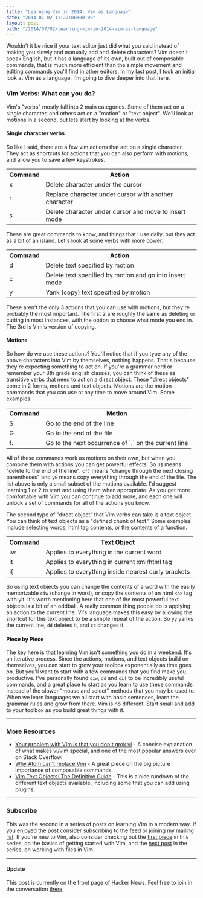 ```yaml
---
title: "Learning Vim in 2014: Vim as Language"
date: "2014-07-02 11:27:00+00:00"
layout: post
path: "/2014/07/02/learning-vim-in-2014-vim-as-language"
---
```


Wouldn't it be nice if your text editor just did what you said instead of making you slowly and manually add and delete characters?  Vim doesn't speak English, but it has a language of its own, built out of composable commands, that is much more efficient than the simple movement and editing commands you'll find in other editors.  In my [last post][vimbasics], I took an initial look at Vim as a language.  I'm going to dive deeper into that here.

### Vim Verbs: What can you do?

Vim's "verbs" mostly fall into 2 main categories.  Some of them act on a single character, and others act on a "motion" or "text object".  We'll look at motions in a second, but lets start by looking at the verbs.

#### Single character verbs

So like I said, there are a few vim actions that act on a single character.  They act as shortcuts for actions that you can also perform with motions, and allow you to save a few keystrokes.

<table>
<tr>
<th>Command</th>
<th>Action</th>
</tr>
<tr>
<td>x</td>
<td>Delete character under the cursor</td>
</tr>
<tr>
<td>r</td><td>Replace character under cursor with another character</td>
</tr><tr>
<td>s</td><td>Delete character under cursor and move to insert mode</td>
</tr>
</table>

These are great commands to know, and things that I use daily, but they act as a bit of an island.  Let's look at some verbs with more power. 

<table>
<tr>
<th>Command</th>
<th>Action</th>
</tr>
<tr>
<td>d<motion></td><td>Delete text specified by motion</td>
</tr><tr>
<td>c<motion></td><td>Delete text specified by motion and go into insert mode</td>
</tr><tr>
<td>y<motion></td><td>Yank (copy) text specified by motion</td>
</tr>
</table>

These aren't the only 3 actions that you can use with motions, but they're probably the most important. The first 2 are roughly the same as deleting or cutting in most instances, with the option to choose what mode you end in. The 3rd is Vim's version of copying.

#### Motions

So how do we use these actions?  You'll notice that if you type any of the above characters into Vim by themselves, nothing happens.  That's because they're expecting something to act on.  If you're a grammar nerd or remember your 8th grade english classes, you can think of these as transitive verbs that need to act on a direct object.  These "direct objects" come in 2 forms, motions and text objects.  Motions are the motion commands that you can use at any time to move around Vim.  Some examples:

<table>
<tr>
<th>Command</th>
<th>Motion</th>
</tr>
<tr>
<td>$<motion></td><td>Go to the end of the line</td>
</tr><tr>
<td>G<motion></td><td>Go to the end of the file</td>
</tr><tr>
<td>f.<motion></td><td>Go to the next occurrence of `.` on the current line</td>
</tr>
</table>

All of these commands work as motions on their own, but when you combine them with actions you can get powerful effects.  So `d$` means "delete to the end of the line".  `cf)` means "change through the next closing parentheses" and `yG` means copy everything through the end of the file.  The list above is only a small subset of the motions available.  I'd suggest learning 1 or 2 to start and using them when appropriate.  As you get more comfortable with Vim you can continue to add more, and each one will unlock a set of commands for all of the actions you know.

The second type of "direct object" that Vim verbs can take is a text object.  You can think of text objects as a "defined chunk of text."  Some examples include selecting words, html tag contents, or the contents of a function.

<table>
<tr>
<th>Command</th>
<th>Text Object</th>
</tr>
<tr>
<td>iw</td><td>Applies to everything in the current word</td>
</tr><tr>
<td>it<motion></td><td>Applies to everything in current xml/html tag</td>
</tr><tr>
<td>i{<motion></td><td>Applies to everything inside nearest curly brackets</td>
</tr>
</table>

So using text objects you can change the contents of a word with the easily memorizable `ciw` (change in word), or copy the contents of an html `<a>` tag with yit.  It's worth mentioning here that one of the most powerful text objects is a bit of an oddball.  A really common thing people do is applying an action to the current line.  Vi's language makes this easy by allowing the shortcut for this text object to be a simple repeat of the action.  So `yy` yanks the current line, `dd` deletes it, and `cc` changes it.

#### Piece by Piece

The key here is that learning Vim isn't something you do in a weekend. It's an iterative process. Since the actions, motions, and text objects build on themselves, you can start to grow your toolbox exponentially as time goes on.  But you'll want to start with a few commands that you find make you productive.  I've personally found `ciw`, `dd` and `ci(` to be incredibly useful commands, and a great place to start as you learn to use these commands instead of the slower "mouse and select" methods that you may be used to. When we learn languages we all start with basic sentences, learn the grammar rules and grow from there.  Vim is no different. Start small and add to your toolbox as you build great things with it.

---

### More Resources

- [Your problem with Vim is that you don't grok vi](http://stackoverflow.com/a/1220118/1424361) - A concise explanation of what makes vi/vim special, and one of the most popular answers ever on Stack Overflow.
- [Why Atom can't replace Vim](https://medium.com/@mkozlows/why-atom-cant-replace-vim-433852f4b4d1) - A great piece on the big picture importance of composable commands.
- [Vim Text Objects: The Definitive Guide](http://blog.carbonfive.com/2011/10/17/vim-text-objects-the-definitive-guide/) - This is a nice rundown of the different text objects available, including some that you can add using plugins.

---
### Subscribe

This was the second in a series of posts on learning Vim in a modern way.  If you enjoyed the post consider subscribing to the [feed](http://feedpress.me/benmccormick) or joining my [mailing list](http://eepurl.com/WFYon). If you're new to Vim, also consider checking out the [first piece][vimbasics] in this series, on the basics of getting started with Vim, and the [next post](http://benmccormick.org/2014/07/07/learning-vim-in-2014-working-with-files/) in the series, on working with files in Vim.

---

#### Update

This post is currently on the front page of Hacker News. Feel free to join in the conversation [there](https://news.ycombinator.com/item?id=7976493)

[vimbasics]: http://benmccormick.org/2014/06/30/learning-vim-in-2014-the-basics/
